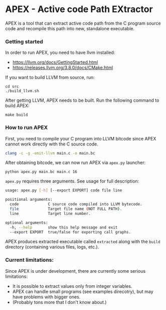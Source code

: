 # APEX - Active code Path EXtractor

APEX is a tool that can extract active code path from the C program source code
and recompile this path into new, standalone executable.


### Getting started

In order to run APEX, you need to have llvm installed:
- https://llvm.org/docs/GettingStarted.html
- https://releases.llvm.org/3.8.0/docs/CMake.html

If you want to build LLVM from source, run:
``` shell
cd src
./build_llvm.sh
```

After getting LLVM, APEX needs to be built. Run the following command
to build APEX:
``` shell
make build
```

### How to run APEX

First, you need to compile your C program into LLVM bitcode since APEX cannot
work directly with the C source code.

``` bash
clang -c -g -emit-llvm main.c -o main.bc
```

After obtaining bitcode, we can now run APEX via `apex.py` launcher:

```
python apex.py main.bc main.c 16
```

`apex.py` requires three arguments. See usage for full description:

``` bash
usage: apex.py [-h] [--export EXPORT] code file line

positional arguments:
  code             C source code compiled into LLVM bytecode.
  file             Target file name (NOT FULL PATH).
  line             Target line number.

optional arguments:
  -h, --help       show this help message and exit
  --export EXPORT  true/false for exporting call graphs.
```

APEX produces extracted executable called `extracted` along with the `build`
directory (containing various files, logs, etc.).


### Current limitations:

Since APEX is under development, there are currently some serious limitations:

- It is possible to extract values only from integer variables.
- APEX can handle small programs (see examples direcotry), but may have problems
with bigger ones.
- (Probably tons more that I don't know about.)
